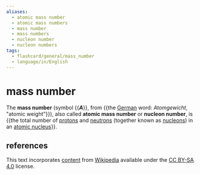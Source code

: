 ```yaml
---
aliases:
  - atomic mass number
  - atomic mass numbers
  - mass number
  - mass numbers
  - nucleon number
  - nucleon numbers
tags:
  - flashcard/general/mass_number
  - language/in/English
---
```


# mass number

The __mass number__ (symbol {{___A___}}, from {{the [German](German%20language.md) word: _Atomgewicht_, "atomic weight"}}), also called __atomic mass number__ or __nucleon number__, is {{the total number of [protons](proton.md) and [neutrons](neutron.md) (together known as [nucleons](nucleon.md)) in an [atomic nucleus](atomic%20nucleus.md)}}.

## references

This text incorporates [content](https://en.wikipedia.org/wiki/mass_number) from [Wikipedia](Wikipedia.md) available under the [CC BY-SA 4.0](https://creativecommons.org/licenses/by-sa/4.0/) license.
